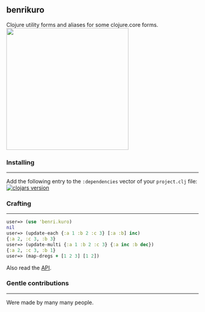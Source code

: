 benrikuro
-------
Clojure utility forms and aliases for some clojure.core forms.
<img height=320 src="http://upload.wikimedia.org/wikipedia/commons/8/82/Onigiri_at_a_convenience_store_by_typester_in_Kamakura.jpg"></img>

### Installing
-------
Add the following entry to the `:dependencies` vector of your `project.clj` file:
[![clojars version](https://clojars.org/benrikuro/latest-version.svg?raw=true)](https://clojars.org/benrikuro)

### Crafting
-------
```clj
user=> (use 'benri.kuro)
nil
user=> (update-each {:a 1 :b 2 :c 3} [:a :b] inc)
{:a 2, :c 3, :b 3}
user=> (update-multi {:a 1 :b 2 :c 3} {:a inc :b dec})
{:a 2, :c 3, :b 1}
user=> (map-dregs + [1 2 3] [1 2])
```
Also read the [API](http://ccfontes.github.io/benrikuro/benri.kuro.html).

### Gentle contributions
-------
Were made by many many people.
